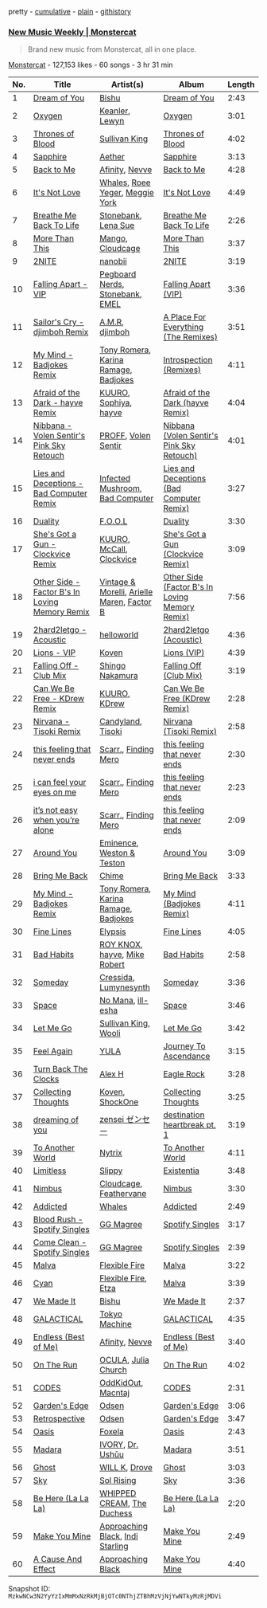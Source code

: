 pretty - [cumulative](/playlists/cumulative/4kw9kdjzx1UmyWvpysl0y2.md) - [plain](/playlists/plain/4kw9kdjzx1UmyWvpysl0y2) - [githistory](https://github.githistory.xyz/mackorone/spotify-playlist-archive/blob/main/playlists/plain/4kw9kdjzx1UmyWvpysl0y2)

### [New Music Weekly \| Monstercat](https://open.spotify.com/playlist/4kw9kdjzx1UmyWvpysl0y2)

> Brand new music from Monstercat, all in one place.

[Monstercat](https://open.spotify.com/user/monstercatmedia) - 127,153 likes - 60 songs - 3 hr 31 min

| No. | Title | Artist(s) | Album | Length |
|---|---|---|---|---|
| 1 | [Dream of You](https://open.spotify.com/track/2WF1F1BeYTsYVxAJcKicV9) | [Bishu](https://open.spotify.com/artist/1DzQInbDVhE9Lh5s6T0DUL) | [Dream of You](https://open.spotify.com/album/0b2VziRlntuir19sjg1thx) | 2:43 |
| 2 | [Oxygen](https://open.spotify.com/track/1MNnZhIQQEki0032cXbM59) | [Keanler](https://open.spotify.com/artist/1TMkg5qcE49Wc66pPls4NK), [Lewyn](https://open.spotify.com/artist/6h4aEgNEr9VqPnXkipmVAR) | [Oxygen](https://open.spotify.com/album/0WuBqUdsSFAvMJwcRIRy7i) | 3:01 |
| 3 | [Thrones of Blood](https://open.spotify.com/track/44qvUWEOuynmeFUWBSfaZy) | [Sullivan King](https://open.spotify.com/artist/1CXuuw8HJhyN80HlNzvL1e) | [Thrones of Blood](https://open.spotify.com/album/1OAVn2XV3O3citcm3Vcyi9) | 4:02 |
| 4 | [Sapphire](https://open.spotify.com/track/5eit9qX0tK8uLfz3PtGV3l) | [Aether](https://open.spotify.com/artist/5UyjnQfu4OsLGiOi3sIoEN) | [Sapphire](https://open.spotify.com/album/7yjFesZrS1IuDwEfs2qe56) | 3:13 |
| 5 | [Back to Me](https://open.spotify.com/track/7rOnrDcSOyPRSLq7YcfLPt) | [Afinity](https://open.spotify.com/artist/6N7etQK8kFwtD0Kch6FVvf), [Nevve](https://open.spotify.com/artist/3RTklnRcfHgkQJwFpgOq3t) | [Back to Me](https://open.spotify.com/album/0eOJ5jalpbkCVsWuiH1Rwp) | 4:28 |
| 6 | [It's Not Love](https://open.spotify.com/track/7mv9t5XQUSHa4akJAwdmiZ) | [Whales](https://open.spotify.com/artist/5zId1SmYy46E9v2KQsSTFR), [Roee Yeger](https://open.spotify.com/artist/532H5OS6W0NQak3xMOp7fz), [Meggie York](https://open.spotify.com/artist/0ydORocQawKL2QaPiGG8fZ) | [It's Not Love](https://open.spotify.com/album/3jUr6DL5fNek9PGfdKwxiE) | 4:49 |
| 7 | [Breathe Me Back To Life](https://open.spotify.com/track/0EI9hyJzyEOeRqQzQyitQ9) | [Stonebank](https://open.spotify.com/artist/4lC8Q0azW5ij2e1skZo377), [Lena Sue](https://open.spotify.com/artist/5rU1E0lbqZTJiUiPTMbv30) | [Breathe Me Back To Life](https://open.spotify.com/album/5qcMz7TUHmkGN8gXQLOAT3) | 2:26 |
| 8 | [More Than This](https://open.spotify.com/track/7JKzCzNua4DT4lBMPrchUI) | [Mango](https://open.spotify.com/artist/5x6H8meBBWk6J8qcIWxW7w), [Cloudcage](https://open.spotify.com/artist/7voZA8iemE4e4c17BdlNaA) | [More Than This](https://open.spotify.com/album/0RrkXtaPZqAAJnU4fGZ4Y8) | 3:37 |
| 9 | [2NITE](https://open.spotify.com/track/4DPQLiWUDwnQp9NJ57CgoW) | [nanobii](https://open.spotify.com/artist/7mUsBZ6g6BbAu2MBU8Nsu3) | [2NITE](https://open.spotify.com/album/3utDd56IEEsiwsFweMkqfB) | 3:19 |
| 10 | [Falling Apart \- VIP](https://open.spotify.com/track/31mifD96EdMow5Clmci2cN) | [Pegboard Nerds](https://open.spotify.com/artist/0lLY20XpZ9yDobkbHI7u1y), [Stonebank](https://open.spotify.com/artist/4lC8Q0azW5ij2e1skZo377), [EMEL](https://open.spotify.com/artist/1U6FdBYgMkeRjQFuTF5JYr) | [Falling Apart \(VIP\)](https://open.spotify.com/album/0qleNFLwuuOTO0XnW8bZD4) | 3:36 |
| 11 | [Sailor's Cry \- djimboh Remix](https://open.spotify.com/track/7mx7kAWl6N5R7D243wCIJC) | [A.M.R](https://open.spotify.com/artist/1VYDrE9BSCRxSX8VHVJZNc), [djimboh](https://open.spotify.com/artist/7cIzAFnvs0ilTGyfFJY8fd) | [A Place For Everything \(The Remixes\)](https://open.spotify.com/album/51aOQOP4DhqzNkXtVCa8RR) | 3:51 |
| 12 | [My Mind \- Badjokes Remix](https://open.spotify.com/track/3wEYYSOSwCF7iSA7b2Cf9b) | [Tony Romera](https://open.spotify.com/artist/7GQsOji7pfixzkLt63awo5), [Karina Ramage](https://open.spotify.com/artist/08lRbqt7evEbYvgUlbSgYb), [Badjokes](https://open.spotify.com/artist/4zE0NW3CyaxTBIulekUFMD) | [Introspection \(Remixes\)](https://open.spotify.com/album/2u680EuTLOLYxNnEUet4lu) | 4:11 |
| 13 | [Afraid of the Dark \- hayve Remix](https://open.spotify.com/track/6TGxVTSPgXV65MCYcaFf3P) | [KUURO](https://open.spotify.com/artist/5mVWu2Ofpm2mlEpuMm3b4Q), [Sophiya](https://open.spotify.com/artist/4rmlD2kScuttioQsraasZn), [hayve](https://open.spotify.com/artist/6HT10ZbNJFIRYirBe3PTxs) | [Afraid of the Dark \(hayve Remix\)](https://open.spotify.com/album/5FSRhgzGRiuilD0okKKDct) | 4:04 |
| 14 | [Nibbana \- Volen Sentir's Pink Sky Retouch](https://open.spotify.com/track/2g1kcSv6wz70zl7lhWpJzx) | [PROFF](https://open.spotify.com/artist/3jAosRBCdrybxqTnrI4Sld), [Volen Sentir](https://open.spotify.com/artist/7scXA3hBD8JyGGajVR9q9l) | [Nibbana \(Volen Sentir's Pink Sky Retouch\)](https://open.spotify.com/album/6XHnLNEb1ZJNcnrT8kaLRq) | 4:01 |
| 15 | [Lies and Deceptions \- Bad Computer Remix](https://open.spotify.com/track/3tV2l4rFMgzt5qoWrE6BlM) | [Infected Mushroom](https://open.spotify.com/artist/6S2tas4z6DyIklBajDqJxI), [Bad Computer](https://open.spotify.com/artist/7uGeDBa1LJ7T1X4fpl8mwk) | [Lies and Deceptions \(Bad Computer Remix\)](https://open.spotify.com/album/6w0bsHy2oXobGo8JndIPsP) | 3:27 |
| 16 | [Duality](https://open.spotify.com/track/3SdDaIM1CjAEaFN9jmqfjf) | [F.O.O.L](https://open.spotify.com/artist/1ldNdtZX38LAsOk0ciLvb2) | [Duality](https://open.spotify.com/album/1y7jhXRTJG1kBi7ZftkjB8) | 3:30 |
| 17 | [She's Got a Gun \- Clockvice Remix](https://open.spotify.com/track/5VtHg945KXjNe7dmxA7kYL) | [KUURO](https://open.spotify.com/artist/5mVWu2Ofpm2mlEpuMm3b4Q), [McCall](https://open.spotify.com/artist/229NvsczXKwdH0DkPg4uwT), [Clockvice](https://open.spotify.com/artist/0KgVymhgHYfOMP13j78XsS) | [She's Got a Gun \(Clockvice Remix\)](https://open.spotify.com/album/4dYaUPfO6EOIdXXOxEZeJT) | 3:09 |
| 18 | [Other Side \- Factor B's In Loving Memory Remix](https://open.spotify.com/track/3QzeTO4Ylxcl8mAqjyUyHq) | [Vintage & Morelli](https://open.spotify.com/artist/58dfpnXBkKgFNH2JFtEAv0), [Arielle Maren](https://open.spotify.com/artist/7MbnTNfDyXb2vTM1GYXsLV), [Factor B](https://open.spotify.com/artist/4OUavLWUepaSy6MNjkNS3g) | [Other Side \(Factor B's In Loving Memory Remix\)](https://open.spotify.com/album/3ABRbWCzvO0vaHLWflNJpE) | 7:56 |
| 19 | [2hard2letgo \- Acoustic](https://open.spotify.com/track/6b7AC4lKNIuCMSVzDHOS18) | [helloworld](https://open.spotify.com/artist/01qG5pbsKe96w87ZMjphP4) | [2hard2letgo \(Acoustic\)](https://open.spotify.com/album/65jfBY2rxFAiB26CmNGiMA) | 4:36 |
| 20 | [Lions \- VIP](https://open.spotify.com/track/5nDxkmW3YrWh6KfSMXcIKQ) | [Koven](https://open.spotify.com/artist/3UCbp6D1lvILlxRJT9LnFa) | [Lions \(VIP\)](https://open.spotify.com/album/11yUbbKozNofq5fixsJnPh) | 4:39 |
| 21 | [Falling Off \- Club Mix](https://open.spotify.com/track/6o98BHCAJs67DTIfhg7ung) | [Shingo Nakamura](https://open.spotify.com/artist/58zz0VTpGNHn7MGTlW2cxQ) | [Falling Off \(Club Mix\)](https://open.spotify.com/album/4ZuObWTTTVcwo19TS7Cth9) | 3:19 |
| 22 | [Can We Be Free \- KDrew Remix](https://open.spotify.com/track/6z8jYJCzgBCNgbMTwvvnFy) | [KUURO](https://open.spotify.com/artist/5mVWu2Ofpm2mlEpuMm3b4Q), [KDrew](https://open.spotify.com/artist/1DLsogyGi0pwPtwV78D8uZ) | [Can We Be Free \(KDrew Remix\)](https://open.spotify.com/album/3po4Lcgb6oUUksB3d6xrt9) | 2:28 |
| 23 | [Nirvana \- Tisoki Remix](https://open.spotify.com/track/3xxKLNhN0uADJtSF53kULp) | [Candyland](https://open.spotify.com/artist/3wzxasxU7kQxHPr0ky5rJq), [Tisoki](https://open.spotify.com/artist/0XW7mqhbaQnRtHmwfAVg64) | [Nirvana \(Tisoki Remix\)](https://open.spotify.com/album/0Kz8iQFEkPIyqgxBspHPzL) | 2:58 |
| 24 | [this feeling that never ends](https://open.spotify.com/track/4YMmmpFYgC29DqDqjghjuT) | [Scarr.](https://open.spotify.com/artist/2GmwYytxKfiAubo141R0tV), [Finding Mero](https://open.spotify.com/artist/01F2xKu2BblqA0nG21zvzs) | [this feeling that never ends](https://open.spotify.com/album/3PKuwfjGrZmyjcPykCLjJv) | 2:30 |
| 25 | [i can feel your eyes on me](https://open.spotify.com/track/3R1lKIXCkHnzKvHkBtdRhP) | [Scarr.](https://open.spotify.com/artist/2GmwYytxKfiAubo141R0tV), [Finding Mero](https://open.spotify.com/artist/01F2xKu2BblqA0nG21zvzs) | [this feeling that never ends](https://open.spotify.com/album/3PKuwfjGrZmyjcPykCLjJv) | 2:23 |
| 26 | [it’s not easy when you’re alone](https://open.spotify.com/track/1T44fRUBJqwWjZDttsMbJv) | [Scarr.](https://open.spotify.com/artist/2GmwYytxKfiAubo141R0tV), [Finding Mero](https://open.spotify.com/artist/01F2xKu2BblqA0nG21zvzs) | [this feeling that never ends](https://open.spotify.com/album/3PKuwfjGrZmyjcPykCLjJv) | 2:09 |
| 27 | [Around You](https://open.spotify.com/track/54EKXaigl9tDnVZINeLKtO) | [Eminence](https://open.spotify.com/artist/1hHhlYmo4C03IoCJ7RnpS2), [Weston & Teston](https://open.spotify.com/artist/29Ao31axAkL4n3L5OEbFpA) | [Around You](https://open.spotify.com/album/4ywO9E6gyjRuFUBa2FenKj) | 3:09 |
| 28 | [Bring Me Back](https://open.spotify.com/track/6Bw3VVF2X0YmZWYPl8wE44) | [Chime](https://open.spotify.com/artist/3hMTYaexWgGkXqvbkt6EIS) | [Bring Me Back](https://open.spotify.com/album/2O9vrpCCTCKdgd6eMGjm8h) | 3:33 |
| 29 | [My Mind \- Badjokes Remix](https://open.spotify.com/track/7uF9c7MgOQryPCXa7We2xM) | [Tony Romera](https://open.spotify.com/artist/7GQsOji7pfixzkLt63awo5), [Karina Ramage](https://open.spotify.com/artist/08lRbqt7evEbYvgUlbSgYb), [Badjokes](https://open.spotify.com/artist/4zE0NW3CyaxTBIulekUFMD) | [My Mind \(Badjokes Remix\)](https://open.spotify.com/album/2ddkGLWOrggjL1zFn2pXZL) | 4:11 |
| 30 | [Fine Lines](https://open.spotify.com/track/5Qasc8YPxKDGyUtYmdlTTW) | [Elypsis](https://open.spotify.com/artist/6ECqUbMiv22cNYmeBIOoPL) | [Fine Lines](https://open.spotify.com/album/13YQu9MLG4xy8vBI4OrSnA) | 4:05 |
| 31 | [Bad Habits](https://open.spotify.com/track/700H13fA0yvHTxLlaTFw0X) | [ROY KNOX](https://open.spotify.com/artist/6rADW3yvxPKpxWuNUKEed3), [hayve](https://open.spotify.com/artist/6HT10ZbNJFIRYirBe3PTxs), [Mike Robert](https://open.spotify.com/artist/32CfvJx4uPDyBZ8PFzEQe8) | [Bad Habits](https://open.spotify.com/album/5gglMONUNcpPxnr7S5jpUa) | 2:58 |
| 32 | [Someday](https://open.spotify.com/track/1GiPvfJ558pRE7kP3X7vxd) | [Cressida](https://open.spotify.com/artist/3TarSQLteG4x5prong6iPz), [Lumynesynth](https://open.spotify.com/artist/2piOPWDGkopcabpha2zngD) | [Someday](https://open.spotify.com/album/2wlgrRRWuzfOQAJ9qc7YKo) | 3:36 |
| 33 | [Space](https://open.spotify.com/track/67zWylZHTu4lLgfoPbV71r) | [No Mana](https://open.spotify.com/artist/20yuGdfbRkW0HH3OfG1Nkg), [ill\-esha](https://open.spotify.com/artist/2sTLQWYys1f2QqpIZ3EOeU) | [Space](https://open.spotify.com/album/3BbB94zXzS6ywAXg90w63y) | 3:46 |
| 34 | [Let Me Go](https://open.spotify.com/track/6gySerfKKZpMZb1t8gz2HR) | [Sullivan King](https://open.spotify.com/artist/1CXuuw8HJhyN80HlNzvL1e), [Wooli](https://open.spotify.com/artist/1Uyqa2sdHm1bL5JK4IC4zc) | [Let Me Go](https://open.spotify.com/album/5esvwj2Syivbs8bE6j4yus) | 3:42 |
| 35 | [Feel Again](https://open.spotify.com/track/4kqikvllN5GRPrxf9vQ1SR) | [YULA](https://open.spotify.com/artist/32GQyTofHn92DwudAFpVf8) | [Journey To Ascendance](https://open.spotify.com/album/6RRsIYwEOfoLA4pgcIzOiL) | 3:15 |
| 36 | [Turn Back The Clocks](https://open.spotify.com/track/1YSpczovBtz4fk8BxWrhvn) | [Alex H](https://open.spotify.com/artist/3VJS76xe6UUj7Qo2S9gxvB) | [Eagle Rock](https://open.spotify.com/album/6uvex7L4oOshBeTbgtlzQN) | 3:28 |
| 37 | [Collecting Thoughts](https://open.spotify.com/track/4iZjLwKa4VUZBeeMvgyNeL) | [Koven](https://open.spotify.com/artist/3UCbp6D1lvILlxRJT9LnFa), [ShockOne](https://open.spotify.com/artist/1yShtQaHjChbToQboKRzgH) | [Collecting Thoughts](https://open.spotify.com/album/7vMJWsVV5RVQGGV9MtsS9M) | 3:25 |
| 38 | [dreaming of you](https://open.spotify.com/track/0Hp6vVEvnAcUl6weg2tUBM) | [zensei ゼンセー](https://open.spotify.com/artist/6T9kdEIYDzBGxqO6X1Fl63) | [destination heartbreak pt\. 1](https://open.spotify.com/album/2ZYx16Jx0qzuMfBbZPojrA) | 3:19 |
| 39 | [To Another World](https://open.spotify.com/track/70f5P5Fim10r1PxlJu15dw) | [Nytrix](https://open.spotify.com/artist/1s8cu0X2A5YDwCLRN8AjFa) | [To Another World](https://open.spotify.com/album/4ymZf7MngtqVCgpiaHwu8P) | 4:11 |
| 40 | [Limitless](https://open.spotify.com/track/2zpxKZdSjm0J2VRIn8PpgH) | [Slippy](https://open.spotify.com/artist/3gxGPuGK6DOpv7XVp8V6jG) | [Existentia](https://open.spotify.com/album/1xyTd01otJ97KwyMQlcCSP) | 3:48 |
| 41 | [Nimbus](https://open.spotify.com/track/00uWPR2Xr54sF4MS2hnZ1m) | [Cloudcage](https://open.spotify.com/artist/7voZA8iemE4e4c17BdlNaA), [Feathervane](https://open.spotify.com/artist/7j32fTp3oaXsRUmnIQixaX) | [Nimbus](https://open.spotify.com/album/48HBe77kw2NQ0s5ohCCRyx) | 3:30 |
| 42 | [Addicted](https://open.spotify.com/track/10Ypa5Os3CqBKRZT8K2V9Q) | [Whales](https://open.spotify.com/artist/5zId1SmYy46E9v2KQsSTFR) | [Addicted](https://open.spotify.com/album/3nonfj60UK0mksfJlP9Dir) | 2:49 |
| 43 | [Blood Rush \- Spotify Singles](https://open.spotify.com/track/487irnHaIRbh6VOWFf9qGs) | [GG Magree](https://open.spotify.com/artist/54pgkpWVgQYbQXD8bkUP8n) | [Spotify Singles](https://open.spotify.com/album/3QmFCfJVhXpTDwNL5ozNug) | 3:17 |
| 44 | [Come Clean \- Spotify Singles](https://open.spotify.com/track/2gsWt9FOHIq4Z7p5CXUD9j) | [GG Magree](https://open.spotify.com/artist/54pgkpWVgQYbQXD8bkUP8n) | [Spotify Singles](https://open.spotify.com/album/3QmFCfJVhXpTDwNL5ozNug) | 2:39 |
| 45 | [Malva](https://open.spotify.com/track/0ggSBp3T5MbFG1bggJ3GL3) | [Flexible Fire](https://open.spotify.com/artist/76sA8VLsfgOY1qoNgHnf8K) | [Malva](https://open.spotify.com/album/5cqyzitY6IgCLjOsRpILx2) | 3:22 |
| 46 | [Cyan](https://open.spotify.com/track/0o4GFEcDdhbfGruMLIPOKV) | [Flexible Fire](https://open.spotify.com/artist/76sA8VLsfgOY1qoNgHnf8K), [Etza](https://open.spotify.com/artist/5XCGOe3YCAhxsfQIUb5xGe) | [Malva](https://open.spotify.com/album/5cqyzitY6IgCLjOsRpILx2) | 3:39 |
| 47 | [We Made It](https://open.spotify.com/track/5GRM663KWRMOo3OOcGsSlP) | [Bishu](https://open.spotify.com/artist/1DzQInbDVhE9Lh5s6T0DUL) | [We Made It](https://open.spotify.com/album/3AOoItOGEvBVpqtWGHTjtZ) | 2:37 |
| 48 | [GALACTICAL](https://open.spotify.com/track/3fRF3qz1d8f6Sx2dnhPUZZ) | [Tokyo Machine](https://open.spotify.com/artist/3bwENxqj9nhaAI3fsAwmv9) | [GALACTICAL](https://open.spotify.com/album/5jcrnkIRwz5yx6dodjzUTa) | 4:35 |
| 49 | [Endless \(Best of Me\)](https://open.spotify.com/track/1UyiFox8VnAAFRweBDKhy0) | [Afinity](https://open.spotify.com/artist/6N7etQK8kFwtD0Kch6FVvf), [Nevve](https://open.spotify.com/artist/3RTklnRcfHgkQJwFpgOq3t) | [Endless \(Best of Me\)](https://open.spotify.com/album/72LIl7Rlti55JL63E6UsmY) | 3:40 |
| 50 | [On The Run](https://open.spotify.com/track/0UABxGfYqdlM8ZorINo9Ia) | [OCULA](https://open.spotify.com/artist/2VzzhmEHXT4nGim8nBw4ij), [Julia Church](https://open.spotify.com/artist/4dHGNdVhBxCJUyMk9dR727) | [On The Run](https://open.spotify.com/album/6S2YvsviemGWWfA7sejZzs) | 4:02 |
| 51 | [CODES](https://open.spotify.com/track/7HNsbDFhZhs2qhEjC2W3om) | [OddKidOut](https://open.spotify.com/artist/6l6zabESz1QE4me8Cz3uux), [Macntaj](https://open.spotify.com/artist/0erl2oe9fDqYo37ueBiG8K) | [CODES](https://open.spotify.com/album/1VNGWcGNCBkUGFyFiC0Kdj) | 2:31 |
| 52 | [Garden's Edge](https://open.spotify.com/track/1uuTI3HJbxIB08RwfIzbir) | [Odsen](https://open.spotify.com/artist/5u9LEu640uGxBEKnU1PY9V) | [Garden's Edge](https://open.spotify.com/album/495RJ4HV475juBo05YQXBh) | 3:06 |
| 53 | [Retrospective](https://open.spotify.com/track/3zzqGcRJJ4YoegJMnLMYnh) | [Odsen](https://open.spotify.com/artist/5u9LEu640uGxBEKnU1PY9V) | [Garden's Edge](https://open.spotify.com/album/495RJ4HV475juBo05YQXBh) | 3:47 |
| 54 | [Oasis](https://open.spotify.com/track/2YQq8vFPzvA7seaAKNJkdt) | [Foxela](https://open.spotify.com/artist/1R2OPNS7EkGLKcDjyGnpEu) | [Oasis](https://open.spotify.com/album/5PCIiG3MSNN9umYr2Z4SUi) | 2:43 |
| 55 | [Madara](https://open.spotify.com/track/5j5AySWYSMSsBD4nmz6z1D) | [IVORY](https://open.spotify.com/artist/4820AP0lvBGJjSK0PXgZgo), [Dr\. Ushūu](https://open.spotify.com/artist/5UCxi2O9gdyXj7fNgQE9xR) | [Madara](https://open.spotify.com/album/17JIU9E1un5GmXxEGBjjEl) | 3:51 |
| 56 | [Ghost](https://open.spotify.com/track/6nRh4WwS6Xf8j87U8YFWnh) | [WILL K](https://open.spotify.com/artist/7m3cYjDlffT2RvkaRrJksn), [Drove](https://open.spotify.com/artist/6gqVaWZY9PVt1Lf42j4sZI) | [Ghost](https://open.spotify.com/album/2AOQq9d3D4CL1rngPMYxBy) | 3:03 |
| 57 | [Sky](https://open.spotify.com/track/3W6vWG13TkIE12QTdCSfUT) | [Sol Rising](https://open.spotify.com/artist/1BdgyHJZID1ceLLg31KyAv) | [Sky](https://open.spotify.com/album/4SHvglDiEuw5FKPshkQ9Hi) | 3:36 |
| 58 | [Be Here \(La La La\)](https://open.spotify.com/track/4JXgJ33UmguXF3F9B5LwlD) | [WHIPPED CREAM](https://open.spotify.com/artist/5CMaNobmJYgXcfiT0zYOwi), [The Duchess](https://open.spotify.com/artist/5WxiAl23gqBkSToRgKsG8B) | [Be Here \(La La La\)](https://open.spotify.com/album/3c8WhTXdr0jNmaBxbOyxmM) | 2:20 |
| 59 | [Make You Mine](https://open.spotify.com/track/6PZDe8NpAjiUSkD3q6gCPs) | [Approaching Black](https://open.spotify.com/artist/0SfWu37246YXADKirimzyW), [Indi Starling](https://open.spotify.com/artist/7dUCSkUMN048CYGYKfjDZe) | [Make You Mine](https://open.spotify.com/album/0p7nqhtXfPYbA8j88w8kdS) | 2:49 |
| 60 | [A Cause And Effect](https://open.spotify.com/track/2hR48fmeaUy2AHrcbznrvB) | [Approaching Black](https://open.spotify.com/artist/0SfWu37246YXADKirimzyW) | [Make You Mine](https://open.spotify.com/album/0p7nqhtXfPYbA8j88w8kdS) | 4:40 |

Snapshot ID: `MzkwNCw3N2YyYzIxMmMxNzRkMjBjOTc0NThjZTBhMzVjNjYwNTkyMzRjMDVi`
